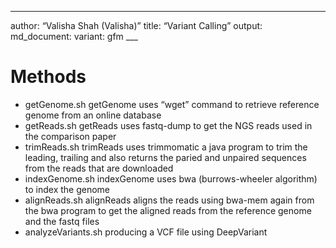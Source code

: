 ------------------------------------------------------------------------

author: “Valisha Shah (Valisha)” title: “Variant Calling” output:
md\_document: variant: gfm \_\_\_

Methods
=======

-   getGenome.sh getGenome uses “wget” command to retrieve reference
    genome from an online database
-   getReads.sh getReads uses fastq-dump to get the NGS reads used in
    the comparison paper
-   trimReads.sh trimReads uses trimmomatic a java program to trim the
    leading, trailing and also returns the paried and unpaired sequences
    from the reads that are downloaded
-   indexGenome.sh indexGenome uses bwa (burrows-wheeler algorithm) to
    index the genome
-   alignReads.sh alignReads aligns the reads using bwa-mem again from
    the bwa program to get the aligned reads from the reference genome
    and the fastq files
-   analyzeVariants.sh producing a VCF file using DeepVariant
